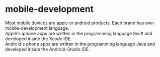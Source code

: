 # mobile-development

Most mobile devices are apple or android products. Each brand has own mobile-development language.<br>
Apple's iphone apps are written in the programming language Swift and developed inside the Xcode IDE.<br>
Android's phone apps are written in the programming language Java and developed inside the Android-Studio IDE.<br>
